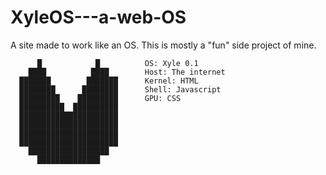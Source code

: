 # XyleOS---a-web-OS
A site made to work like an OS. This is mostly a "fun" side project of mine.
                           
          █            █          OS: Xyle 0.1
        ████          ████        Host: The internet
      ███████        ███████      Kernel: HTML
      ████████      ████████      Shell: Javascript
      █████████    █████████      GPU: CSS
      ██████████  ██████████      
      ██████████████████████      
      ██████████████████████      
      ██████████████████████      
      ██████████████████████      
        ██████████████████        
          ██████████████           
                                  
                                  
